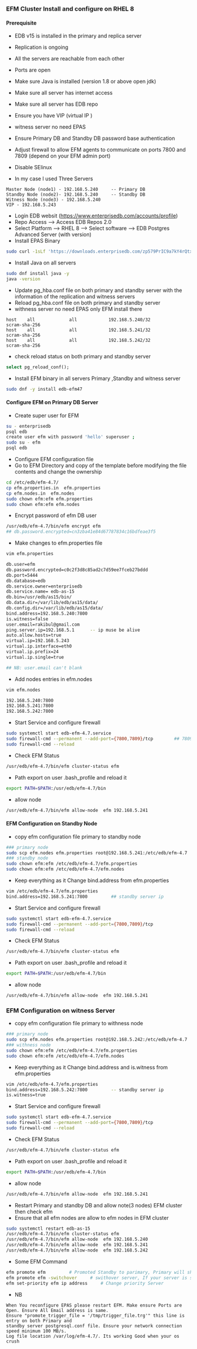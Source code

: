 ### EFM Cluster Install and configure on RHEL 8

#### Prerequisite
- EDB v15 is installed in the primary and replica server 
- Replication is ongoing 
- All the servers are reachable from each other 
- Ports are open  
- Make sure Java is installed (version 1.8 or above open jdk)
- Make sure all server has internet access 
- Make sure all server has EDB repo 
- Ensure you have VIP (virtual IP )
- witness server no need EPAS 
- Ensure Primary DB and Standby DB password base authentication 
- Adjust firewall to allow EFM agents to communicate on ports 7800 and 7809 (depend on your EFM admin port)
- Disable SElinux

- In my case I used Three Servers 
```t
Master Node (node1) - 192.168.5.240     -- Primary DB
Standby Node (node2)- 192.168.5.240     -- Standby DB
Witness Node (node3) - 192.168.5.240
VIP - 192.168.5.243
```
- Login EDB websit (https://www.enterprisedb.com/accounts/profile) 
- Repo Access --> Access EDB Repos 2.0 
- Select Platform --> RHEL 8 --> Select software --> EDB Postgres Advanced Server (with version)
- Install EPAS Binary 

```sh
sudo curl -1sLf 'https://downloads.enterprisedb.com/zp579PrIC9a7kY4rQtxX63HAaXHtzeCA/enterprise/setup.rpm.sh' | sudo -E bash
```
- Install Java on all servers 
```sh
sudo dnf install java -y
java -version
```
- Update pg_hba.conf file on both primary and standby server with the information of the replication and witness servers
- Reload pg_hba.conf file on both primary and standby server
- withness server no need EPAS only EFM install there 
```t
host    all             all            192.168.5.240/32           scram-sha-256
host    all             all            192.168.5.241/32           scram-sha-256
host    all             all            192.168.5.242/32           scram-sha-256
```
- check reload status on both primary and standby server 
```sql
select pg_reload_conf();
```
- Install EFM binary in all servers Primary ,Standby and witness server 
```sh
sudo dnf -y install edb-efm47
```
#### Configure EFM on Primary DB Server 
- Create super user for EFM
```sh
su - enterprisedb 
psql edb
create user efm with password 'hello' superuser ;
sudo su - efm
psql edb
```
- Configure EFM configuration file 
- Go to EFM Directory and copy of the template before modifying the file contents and change the ownership
```sh
cd /etc/edb/efm-4.7/
cp efm.properties.in  efm.properties
cp efm.nodes.in  efm.nodes
sudo chown efm:efm efm.properties
sudo chown efm:efm efm.nodes
```
- Encrypt password of efm DB user 
```sh
/usr/edb/efm-4.7/bin/efm encrypt efm
## db.password.encrypted=cn3zba41e84d67787834c16bdfeae3f5   
```
- Make changes to efm.properties file 

```sh
vim efm.properties

db.user=efm
db.password.encrypted=c0c2f3d8c85ad2c7d59ee7fceb27bddd
db.port=5444
db.database=edb
db.service.owner=enterprisedb
db.service.name= edb-as-15
db.bin=/usr/edb/as15/bin/
db.data.dir=/var/lib/edb/as15/data/
db.config.dir=/var/lib/edb/as15/data/
bind.address=192.168.5.240:7800
is.witness=false
user.email=rakibul@gmail.com
ping.server.ip=192.168.5.1		-- ip muse be alive 	
auto.allow.hosts=true
virtual.ip=192.168.5.243				
virtual.ip.interface=eth0
virtual.ip.prefix=24
virtual.ip.single=true

## NB: user.email can't blank 
```
- Add nodes entries in efm.nodes 
```sh
vim efm.nodes

192.168.5.240:7800
192.168.5.241:7800
192.168.5.242:7800
```
- Start Service and configure firewall
```sh
sudo systemctl start edb-efm-4.7.service
sudo firewall-cmd --permanent --add-port={7800,7809}/tcp        ## 7809 is admin port 
sudo firewall-cmd --reload

```
- Check EFM Status 
```sh
/usr/edb/efm-4.7/bin/efm cluster-status efm
```
- Path export on user .bash_profile and reload it 
```sh
export PATH=$PATH:/usr/edb/efm-4.7/bin
```
- allow node 
```sh
/usr/edb/efm-4.7/bin/efm allow-node  efm 192.168.5.241
```

#### EFM Configuration on Standby Node 
- copy efm configuration file primary to standby node 
```sh
### primary node 
sudo scp efm.nodes efm.properties root@192.168.5.241:/etc/edb/efm-4.7
### standby node 
sudo chown efm:efm /etc/edb/efm-4.7/efm.properties
sudo chown efm:efm /etc/edb/efm-4.7/efm.nodes
```
- Keep everything as it Change bind.address from efm.properties
```sh
vim /etc/edb/efm-4.7/efm.properties
bind.address=192.168.5.241:7800         ## standby server ip 
```
- Start Service and configure firewall
```sh
sudo systemctl start edb-efm-4.7.service
sudo firewall-cmd --permanent --add-port={7800,7809}/tcp
sudo firewall-cmd --reload

```
- Check EFM Status 
```sh
/usr/edb/efm-4.7/bin/efm cluster-status efm
```
- Path export on user .bash_profile and reload it 
```sh
export PATH=$PATH:/usr/edb/efm-4.7/bin
```
- allow node 
```sh
/usr/edb/efm-4.7/bin/efm allow-node  efm 192.168.5.241
```

### EFM Configuration on witness Server 
- copy efm configuration file primary to withness node 
```sh
### primary node 
sudo scp efm.nodes efm.properties root@192.168.5.242:/etc/edb/efm-4.7
### withness node 
sudo chown efm:efm /etc/edb/efm-4.7/efm.properties
sudo chown efm:efm /etc/edb/efm-4.7/efm.nodes
```
- Keep everything as it Change bind.address and is.witness from efm.properties
```sh
vim /etc/edb/efm-4.7/efm.properties
bind.address=192.168.5.242:7800         -- standby server ip 
is.witness=true 
```
- Start Service and configure firewall
```sh
sudo systemctl start edb-efm-4.7.service
sudo firewall-cmd --permanent --add-port={7800,7809}/tcp
sudo firewall-cmd --reload

```
- Check EFM Status 
```sh
/usr/edb/efm-4.7/bin/efm cluster-status efm
```
- Path export on user .bash_profile and reload it 
```sh
export PATH=$PATH:/usr/edb/efm-4.7/bin
```
- allow node 
```sh
/usr/edb/efm-4.7/bin/efm allow-node  efm 192.168.5.241
```
- Restart Primary and standby DB and allow note(3 nodes) EFM cluster then check efm 
- Ensure that all efm nodes are allow to efm nodes in EFM cluster
```sh
sudo systemctl restart edb-as-15
/usr/edb/efm-4.7/bin/efm cluster-status efm
/usr/edb/efm-4.7/bin/efm allow-node  efm 192.168.5.240
/usr/edb/efm-4.7/bin/efm allow-node  efm 192.168.5.241
/usr/edb/efm-4.7/bin/efm allow-node  efm 192.168.5.242
```

- Some EFM Command 
```sh
efm promote efm         # Promoted Standby to parimary, Primary will shut down. 
efm promote efm -switchover     # swithover server, If your server is sync mode then ensure both server sync configuration is same
efm set-priority efm ip address     # Change priority Server 
```

- NB 
```t
When You reconfigure EPAS please restart EFM. Make ensure Ports are Open. Ensure All Email address is same. 
Ensure "promote_trigger_file = '/tmp/trigger_file.trg'" this line is entry on both Primary and 
standby server postgresql.conf file. Ensure your network connection speed minimum 100 MB/s.
Log file location /var/log/efm-4.7/. Its working Good when your os crush
```
